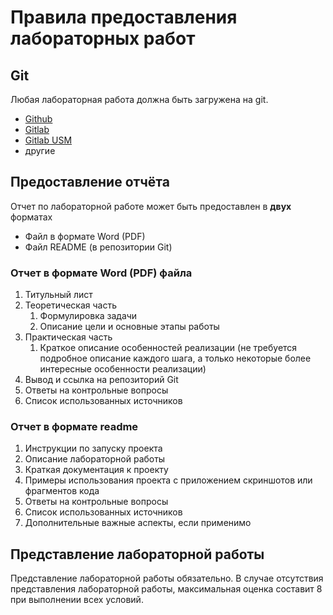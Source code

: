 # Правила предоставления лабораторных работ

## Git

Любая лабораторная работа должна быть загружена на git.

- [Github](https://github.com/)
- [Gitlab](https://gitlab.com/)
- [Gitlab USM](https://gitlab.usm.md/)
- другие

## Предоставление отчёта

Отчет по лабораторной работе может быть предоставлен в **двух** форматах
- Файл в формате Word (PDF)
- Файл README (в репозитории Git)

### Отчет в формате Word (PDF) файла

1. Титульный лист
2. Теоретическая часть
   1. Формулировка задачи
   2. Описание цели и основные этапы работы
3. Практическая часть
   1. Краткое описание особенностей реализации (не требуется подробное описание каждого шага, а только некоторые более интересные особенности реализации)
4. Вывод и ссылка на репозиторий Git
5. Ответы на контрольные вопросы
6. Список использованных источников

### Отчет в формате readme

1. Инструкции по запуску проекта
2. Описание лабораторной работы
3. Краткая документация к проекту
4. Примеры использования проекта с приложением скриншотов или фрагментов кода
5. Ответы на контрольные вопросы
6. Список использованных источников
7. Дополнительные важные аспекты, если применимо

## Представление лабораторной работы

Представление лабораторной работы обязательно. В случае отсутствия представления лабораторной работы, максимальная оценка составит 8 при выполнении всех условий.